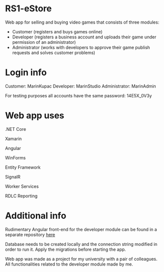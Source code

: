 # RS1-eStore

Web app for selling and buying video games that consists of three modules:

- Customer (registers and buys games online)
- Developer (registers a business account and uploads their game under permission of an administrator)
- Administrator (works with developers to approve their game publish requests and solves customer problems)

# Login info

Customer: MarinKupac
Developer: MarinStudio
Administrator: MarinAdmin

For testing purposes all accounts have the same password: 14E5X_0V3y

# Web app uses

.NET Core

Xamarin

Angular

WinForms

Entity Framework

SignalR

Worker Services

RDLC Reporting

# Additional info

Rudimentary Angular front-end for the developer module can be found in a separate repository [here](https://github.com/MarinMaric/RS1Angular)

Database needs to be created locally and the connection string modified in order to run it. Apply the migrations before starting the app.


Web app was made as a project for my university with a pair of colleagues. All functionalities related to the developer module made by me.


